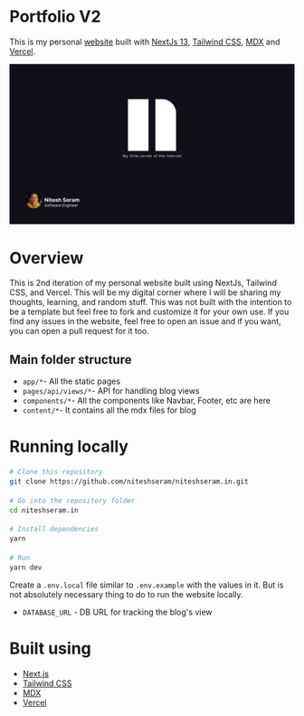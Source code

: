 # Portfolio V2

This is my personal <a href="https://niteshseram.in" target="_blank">website</a> built with <a href="https://nextjs.org/" target="_blank">NextJs 13</a>, <a href="https://tailwindcss.com/">Tailwind CSS</a>, <a href="https://mdxjs.com/">MDX</a> and <a href="https://vercel.com" target="_blank">Vercel</a>.

![Banner](https://github.com/niteshseram/niteshseram.in/blob/main/public/og.png)

# Overview

This is 2nd iteration of my personal website built using NextJs, Tailwind CSS, and Vercel. This will be my digital corner where I will be sharing my thoughts, learning, and random stuff. This was not built with the intention to be a template but feel free to fork and customize it for your own use. If you find any issues in the website, feel free to open an issue and if you want, you can open a pull request for it too.

## Main folder structure

- `app/*`- All the static pages
- `pages/api/views/*`- API for handling blog views
- `components/*`- All the components like Navbar, Footer, etc are here
- `content/*`- It contains all the mdx files for blog

# Running locally

```bash
# Clone this repository
git clone https://github.com/niteshseram/niteshseram.in.git

# Go into the repository folder
cd niteshseram.in

# Install dependencies
yarn

# Run
yarn dev
```

Create a `.env.local` file similar to `.env.example` with the values in it. But is not absolutely necessary thing to do to run the website locally.

- `DATABASE_URL` - DB URL for tracking the blog's view

# Built using

- [Next.js](https://nextjs.org/)
- [Tailwind CSS](https://tailwindcss.com/)
- [MDX](https://mdxjs.com/)
- [Vercel](https://vercel.com)
